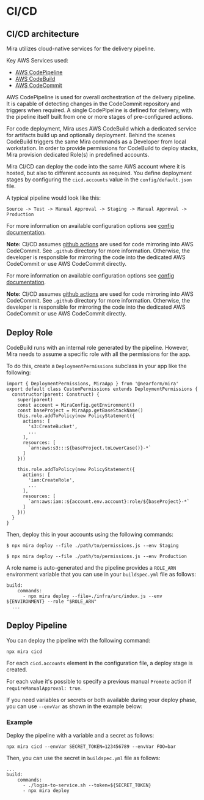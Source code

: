 # CI/CD

## CI/CD architecture

Mira utilizes cloud-native services for the delivery pipeline.

Key AWS Services used:
* [AWS CodePipeline](https://aws.amazon.com/codepipeline/getting-started/)
* [AWS CodeBuild](https://docs.aws.amazon.com/codebuild/latest/userguide/getting-started.html)
* [AWS CodeCommit](https://docs.aws.amazon.com/codecommit/latest/userguide/getting-started-cc.html)

AWS CodePipeline is used for overall orchestration of the delivery pipeline. It is capable of detecting changes in the
CodeCommit repository and triggers when required. A single CodePipeline is defined for delivery, with the pipeline itself built from one or more stages of pre-configured actions.

For code deployment, Mira uses AWS CodeBuild which a dedicated service for artifacts build up and optionally deployment.
Behind the scenes CodeBuild triggers the same Mira commands as a Developer from local workstation.
In order to provide permissions for CodeBuild to deploy stacks, Mira provision dedicated Role(s) in predefined accounts.

Mira CI/CD can deploy the code into the same AWS account where it is hosted, but also to different accounts as required.
You define deployment stages by configuring the `cicd.accounts` value in the `config/default.json` file.

A typical pipeline would look like this:

`Source -> Test -> Manual Approval -> Staging -> Manual Approval -> Production`

For more information on available configuration options see [config documentation](../config/README.md). 

__Note:__ CI/CD assumes [github actions](https://github.com/features/actions) are used for code mirroring into AWS CodeCommit. See `.github` directory for more information.
Otherwise, the developer is responsible for mirroring the code into the dedicated AWS CodeCommit or use AWS CodeCommit directly.

For more information on available configuration options see [config documentation](../config/README.md). 

__Note:__ CI/CD assumes [github actions](https://github.com/features/actions) are used for code mirroring into AWS CodeCommit. See `.github` directory for more information.
Otherwise, the developer is responsible for mirroring the code into the dedicated AWS CodeCommit or use AWS CodeCommit directly.

## Deploy Role

CodeBuild runs with an internal role generated by the pipeline. However, Mira needs to assume a specific role with all the permissions for the app.

To do this, create a `DeploymentPermissions` subclass in your app like the following:

```
import { DeploymentPermissions, MiraApp } from '@nearform/mira'
export default class CustomPermissions extends DeploymentPermissions {
  constructor(parent: Construct) {
    super(parent)
    const account = MiraConfig.getEnvironment()
    const baseProject = MiraApp.getBaseStackName()
    this.role.addToPolicy(new PolicyStatement({
      actions: [
        's3:CreateBucket',
        ...
      ],
      resources: [
        `arn:aws:s3:::${baseProject.toLowerCase()}-*`
      ]
    }))

    this.role.addToPolicy(new PolicyStatement({
      actions: [
        'iam:CreateRole',
        ...
      ],
      resources: [
        `arn:aws:iam::${account.env.account}:role/${baseProject}-*`
      ]
    }))
  }
}
```

Then, deploy this in your accounts using the following commands:

```
$ npx mira deploy --file ./path/to/permissions.js --env Staging

$ npx mira deploy --file ./path/to/permissions.js --env Production

```
A role name is auto-generated and the pipeline provides a `ROLE_ARN` environment variable that you can use in your `buildspec.yml` file as follows:

```
build:
    commands:
      - npx mira deploy --file=./infra/src/index.js --env ${ENVIRONMENT} --role "$ROLE_ARN"
  ...
```

## Deploy Pipeline

You can deploy the pipeline with the following command:

```
npx mira cicd
```
For each `cicd.accounts` element in the configuration file, a deploy stage is created.

For each value it's possible to specify a previous manual `Promote` action if `requireManualApproval: true`.

If you need variables or secrets or both available during your deploy phase, you can use `--envVar` as shown in the example below:

### Example 
Deploy the pipeline with a variable and a secret as follows:
```
npx mira cicd --envVar SECRET_TOKEN=123456789 --envVar FOO=bar
```

Then, you can use the secret in `buildspec.yml` file as follows:
```
...
build:
    commands:
      - ./login-to-service.sh --token=${SECRET_TOKEN}
      - npx mira deploy
```


